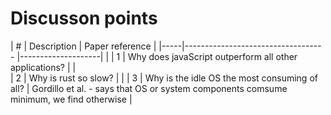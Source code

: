 # Discusson points

| #   | Description                        | Paper reference    | 
|-----|----------------------------------- |--------------------| |
| 1   | Why does javaScript outperform all other applications?  | |  
| 2   | Why is rust so slow? | |
| 3   | Why is the idle OS the most consuming of all?  | Gordillo et al. - says that OS or system components comsume minimum, we find otherwise | 

